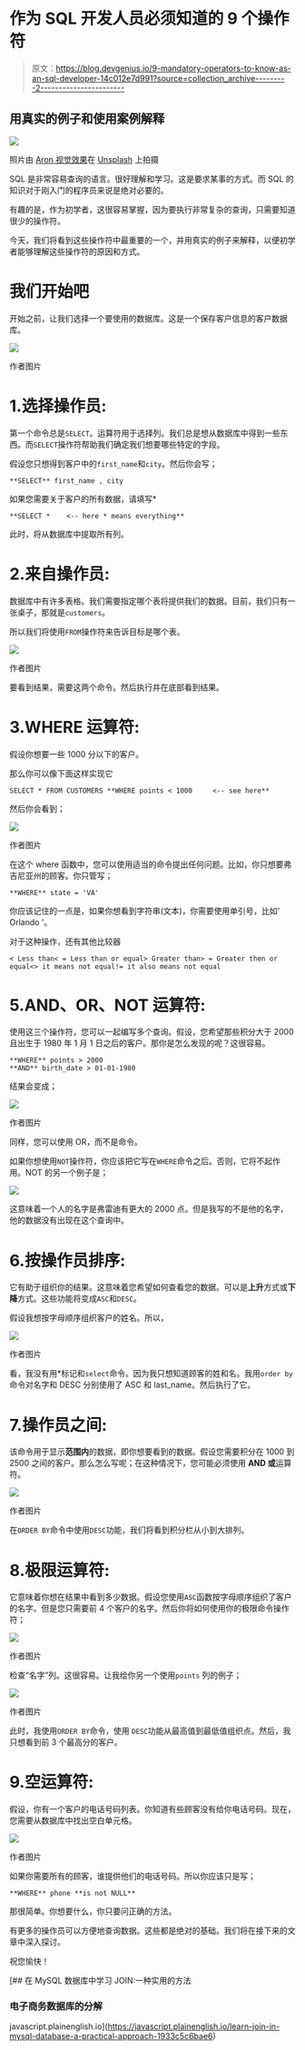 # 作为 SQL 开发人员必须知道的 9 个操作符

> 原文：<https://blog.devgenius.io/9-mandatory-operators-to-know-as-an-sql-developer-14c012e7d991?source=collection_archive---------2----------------------->

## 用真实的例子和使用案例解释

![](img/56a2416a593a1041329ce453ef207ec9.png)

照片由 [Aron 视觉效果](https://unsplash.com/@aronvisuals?utm_source=unsplash&utm_medium=referral&utm_content=creditCopyText)在 [Unsplash](https://unsplash.com/s/photos/background?utm_source=unsplash&utm_medium=referral&utm_content=creditCopyText) 上拍摄

SQL 是非常容易查询的语言。很好理解和学习。这是要求某事的方式。而 SQL 的知识对于刚入门的程序员来说是绝对必要的。

有趣的是，作为初学者，这很容易掌握，因为要执行非常复杂的查询，只需要知道很少的操作符。

今天，我们将看到这些操作符中最重要的一个，并用真实的例子来解释，以便初学者能够理解这些操作符的原因和方式。

# 我们开始吧

开始之前，让我们选择一个要使用的数据库。这是一个保存客户信息的客户数据库。

![](img/29008ee19e07319a0712268ca94078bf.png)

作者图片

# 1.选择操作员:

第一个命令总是`SELECT`。运算符用于选择列。我们总是想从数据库中得到一些东西。而`SELECT`操作符帮助我们确定我们想要哪些特定的字段。

假设您只想得到客户中的`first_name`和`city`。然后你会写；

```
**SELECT** first_name , city
```

如果您需要关于客户的所有数据，请填写*

```
**SELECT *    <-- here * means everything**
```

此时，将从数据库中提取所有列。

# 2.来自操作员:

数据库中有许多表格。我们需要指定哪个表将提供我们的数据。目前，我们只有一张桌子，那就是`customers`。

所以我们将使用`FROM`操作符来告诉目标是哪个表。

![](img/aef80a36480ba5dc24e4ffd20b9bf06d.png)

作者图片

要看到结果，需要这两个命令。然后执行并在底部看到结果。

# 3.WHERE 运算符:

假设你想要一些 1000 分以下的客户。

那么你可以像下面这样实现它

```
SELECT * FROM CUSTOMERS **WHERE points < 1000     <-- see here**
```

然后你会看到；

![](img/733b23b94d1e24dbb92734e7a8ba2e53.png)

作者图片

在这个 where 函数中，您可以使用适当的命令提出任何问题。比如，你只想要弗吉尼亚州的顾客。你只管写；

```
**WHERE** state = 'VA'
```

你应该记住的一点是，如果你想看到字符串(文本)，你需要使用单引号，比如' Orlando '。

对于这种操作，还有其他比较器

```
< Less than< = Less than or equal> Greater than> = Greater then or equal<> it means not equal!= it also means not equal
```

# 5.AND、OR、NOT 运算符:

使用这三个操作符，您可以一起编写多个查询。假设，您希望那些积分大于 2000 且出生于 1980 年 1 月 1 日之后的客户。那你是怎么发现的呢？这很容易。

```
**WHERE** points > 2000
**AND** birth_date > 01-01-1980
```

结果会变成；

![](img/de916a828592d2ff2ee186e38f84f3f7.png)

作者图片

同样，您可以使用 OR，而不是命令。

如果你想使用`NOT`操作符，你应该把它写在`WHERE`命令之后。否则，它将不起作用。NOT 的另一个例子是；

![](img/43f9692b1c37d4b2eae092beb14e3183.png)

这意味着一个人的名字是弗雷迪有更大的 2000 点。但是我写的不是他的名字，他的数据没有出现在这个查询中。

# 6.按操作员排序:

它有助于组织你的结果。这意味着您希望如何查看您的数据。可以是**上升**方式或**下降**方式。这些功能将变成`ASC`和`DESC`。

假设我想按字母顺序组织客户的姓名。所以，

![](img/5d0b8901c27ca37ebc83ce0ec5d98759.png)

作者图片

看，我没有用*标记和`select`命令。因为我只想知道顾客的姓和名。我用`order by`命令对名字和 DESC 分别使用了 ASC 和 last_name。然后执行了它。

# 7.操作员之间:

该命令用于显示**范围内**的数据，即你想要看到的数据。假设您需要积分在 1000 到 2500 之间的客户。那么怎么写呢；在这种情况下，您可能必须使用 **AND 或**运算符。

![](img/23d53f95daa8cc105343afd5ad14ddcc.png)

作者图片

在`ORDER BY`命令中使用`DESC`功能，我们将看到积分栏从小到大排列。

# 8.极限运算符:

它意味着你想在结果中看到多少数据。假设您使用`ASC`函数按字母顺序组织了客户的名字。但是您只需要前 4 个客户的名字。然后你将如何使用你的极限命令操作符；

![](img/801f53ca807ff4541b9a5634a601a038.png)

作者图片

检查“名字”列。这很容易。让我给你另一个使用`points` 列的例子；

![](img/cec13a9bc2bdc34b996e7570a7dc4b97.png)

作者图片

此时，我使用`ORDER BY`命令，使用 `DESC`功能从最高值到最低值组织点。然后，我只想看到前 3 个最高分的客户。

# 9.空运算符:

假设，你有一个客户的电话号码列表。你知道有些顾客没有给你电话号码。现在，您需要从数据库中找出空白单元格。

![](img/68c205776119fb99d3fcc1beae67de86.png)

作者图片

如果你需要所有的顾客，谁提供他们的电话号码。所以你应该只是写；

```
**WHERE** phone **is not NULL**
```

那很简单。你想要什么，你只要问正确的方法。

有更多的操作员可以方便地查询数据。这些都是绝对的基础。我们将在接下来的文章中深入探讨。

祝您愉快！

[](https://javascript.plainenglish.io/learn-join-in-mysql-database-a-practical-approach-1933c5c6bae6) [## 在 MySQL 数据库中学习 JOIN:一种实用的方法

### 电子商务数据库的分解

javascript.plainenglish.io](https://javascript.plainenglish.io/learn-join-in-mysql-database-a-practical-approach-1933c5c6bae6)